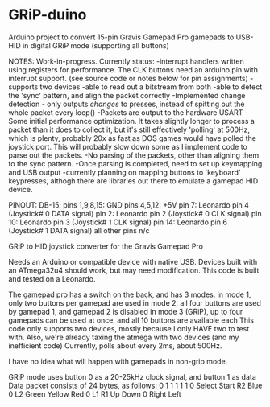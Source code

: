 # GRiP-duino
Arduino project to convert 15-pin Gravis Gamepad Pro gamepads to USB-HID in digital GRiP mode (supporting all buttons)

NOTES:
Work-in-progress. Currently status:
-interrupt handlers written using registers for performance. The CLK buttons need an arduino pin with interrupt support. (see source code or notes below for pin assignments)
-supports two devices
-able to read out a bitstream from both
-able to detect the 'sync' pattern, and align the packet correctly
-Implemented change detection - only outputs *changes* to presses, instead of spitting out the whole packet every loop()
-Packets are output to the hardware USART
-Some initial performance optimization. It takes slightly longer to process a packet than it does to collect it, but it's still effectively 'polling' at 500Hz, which is plenty, probably 20x as fast as DOS games would have polled the joystick port. This will probably slow down some as I implement code to parse out the packets.
-No parsing of the packets, other than aligning them to the sync pattern. 
-Once parsing is completed, need to set up keymapping and USB output
-currently planning on mapping buttons to 'keyboard' keypresses, althogh there are libraries out there to emulate a gamepad HID device.

PINOUT:
DB-15:
pins 1,9,8,15: GND
pins 4,5,12: +5V
pin 7: Leonardo pin 4 (Joystick# 0 DATA signal)
pin 2: Leonardo pin 2 (Joystick# 0 CLK signal)
pin 10: Leonardo pin 3 (Joystick# 1 CLK signal)
pin 14: Leonardo pin 6 (Joystick# 1 DATA signal)
all other pins n/c

  GRiP to HID joystick converter for the Gravis Gamepad Pro

  Needs an Arduino or compatible device with native USB.
  Devices built with an ATmega32u4 should work, but may need modification.
  This code is built and tested on a Leonardo.

  The gamepad pro has a switch on the back, and has 3 modes.
  in mode 1, only two buttons per gamepad are used
  in mode 2, all four buttons are used by gamepad 1, and gamepad 2 is disabled
  in mode 3 (GRiP), up to four gamepads can be used at once, and all 10 buttons are available each
  This code only supports two devices, mostly because I only HAVE two to test with. Also,
  we're already taxing the atmega with two devices (and my inefficient code)
  Currently, polls about every 2ms, about 500Hz. 

  I have no idea what will happen with gamepads in non-grip mode.

  GRiP mode uses button 0 as a 20-25kHz clock signal, and button 1 as data
  Data packet consists of 24 bytes, as follows:
  0 1 1 1 1 1 0 Select Start R2 Blue 0 L2 Green Yellow Red 0 L1 R1 Up Down 0 Right Left
